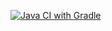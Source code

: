 [![Java CI with Gradle](https://github.com/shtorm13777/MobileBank/actions/workflows/gradle.yml/badge.svg)](https://github.com/shtorm13777/MobileBank/actions/workflows/gradle.yml)